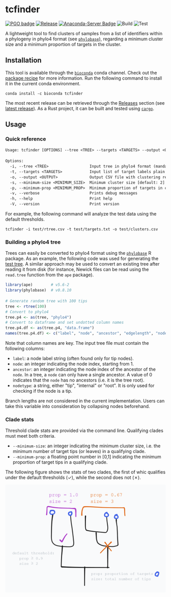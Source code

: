 # tcfinder

[![PGO badge](https://img.shields.io/badge/PathoGenOmics-Lab-yellow.svg)](https://pathogenomics.github.io/)
[![Release](https://img.shields.io/github/release/PathoGenOmics-Lab/tcfinder.svg)](https://github.com/PathoGenOmics-Lab/tcfinder/releases)
[![Anaconda-Server Badge](https://anaconda.org/bioconda/tcfinder/badges/downloads.svg)](https://anaconda.org/bioconda/tcfinder)
![Build](https://github.com/PathoGenOmics-Lab/tcfinder/actions/workflows/build.yml/badge.svg)
![Test](https://github.com/PathoGenOmics-Lab/tcfinder/actions/workflows/test.yml/badge.svg)

A lightweight tool to find clusters of samples from a list of identifiers within a phylogeny in phylo4 format
(see [`phylobase`](https://cran.r-project.org/web/packages/phylobase/vignettes/phylobase.html)),
regarding a minimum cluster size and a minimum proportion of targets in the cluster.

## Installation

This tool is available through the [`bioconda`](https://anaconda.org/bioconda/) conda channel.
Check out the [package recipe](http://bioconda.github.io/recipes/tcfinder/README.html) for more information.
Run the following command to install it in the current conda environment.

```shell
conda install -c bioconda tcfinder
```

The most recent release can be retrieved through the [Releases](https://github.com/PathoGenOmics-Lab/tcfinder/releases)
section (see [latest release](https://github.com/PathoGenOmics-Lab/tcfinder/releases/latest)).
As a Rust project, it can be built and tested using [`cargo`](https://doc.rust-lang.org/cargo/commands/cargo.html).

## Usage

### Quick reference

```txt
Usage: tcfinder [OPTIONS] --tree <TREE> --targets <TARGETS> --output <OUTPUT>

Options:
  -i, --tree <TREE>                  Input tree in phylo4 format (mandatory CSV columns are 'label', 'node', 'ancestor' and 'nodetype')
  -t, --targets <TARGETS>            Input list of target labels plain text (one tip label per line)
  -o, --output <OUTPUT>              Output CSV file with clustering result
  -s, --minimum-size <MINIMUM_SIZE>  Minimum cluster size [default: 2]
  -p, --minimum-prop <MINIMUM_PROP>  Minimum proportion of targets in cluster [default: 0.9]
  -v, --verbose                      Prints debug messages
  -h, --help                         Print help
  -V, --version                      Print version
```

For example, the following command will analyze the test data using the default thresholds.

```shell
tcfinder -i test/rtree.csv -t test/targets.txt -o test/clusters.csv
```

### Building a phylo4 tree

Trees can easily be converted to phylo4 format using the [`phylobase`](https://cran.r-project.org/web/packages/phylobase/index.html) R package.
As an example, the following code was used for generating the [test tree](/test/rtree.csv).
A similar approach may be used to convert an existing tree after reading it from disk
(for instance, Newick files can be read using the `read.tree` function from the `ape` package).

```R
library(ape)        # v5.6-2
library(phylobase)  # v0.8.10

# Generate random tree with 100 tips
tree <- rtree(100)
# Convert to phylo4
tree.p4 <- as(tree, "phylo4")
# Convert to dataframe and set undotted column names
tree.p4.df <- as(tree.p4, "data.frame")
names(tree.p4.df) <- c("label", "node", "ancestor", "edgelength", "nodetype")
```

Note that column names are key. The input tree
file must contain the following columns:

- `label`: a node label string (often found only for tip nodes).
- `node`: an integer indicating the node index, starting from 1.
- `ancestor`: an integer indicating the node index of the ancestor
  of the `node`. In a tree, a `node` can only have a single ancestor.
  A value of 0 indicates that the `node` has no ancestors (i.e. it is the tree root).
- `nodetype`: a string, either "tip", "internal" or "root".
  It is only used for checking if the node is a tip.

Branch lengths are not considered in the current implementation.
Users can take this variable into consideration by collapsing nodes beforehand.

### Clade stats

Threshold clade stats are provided via the command line.
Qualifying clades must meet both criteria.

- `--minimum-size`: an integer indicating the minimum cluster size, i.e.
  the minimum number of target tips (or leaves) in a qualifying clade.
- `--minimum-prop`: a floating point number in [0,1] indicating the
  minimum proportion of target tips in a qualifying clade.

The following figure shows the stats of two clades, the first of whic
qualifies under the default thresholds (✓), while the second does not (✗).

![cluster stats scheme](/scheme.png)

<!-- ## Citation -->

<!-- Manuscript under review. -->

<!-- TODO: https://allcontributors.org/ -->
